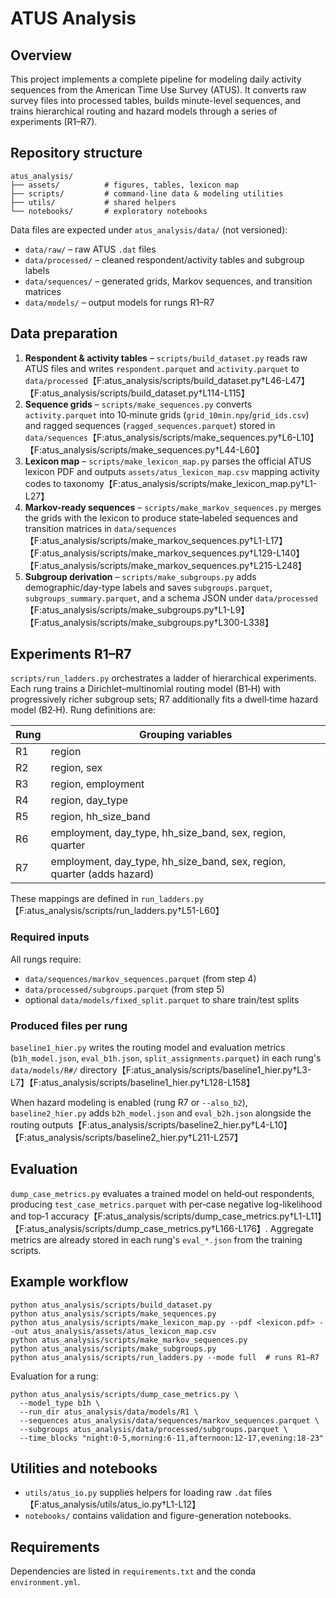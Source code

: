 # ATUS Analysis

## Overview
This project implements a complete pipeline for modeling daily activity sequences from the American Time Use Survey (ATUS).  It converts raw survey files into processed tables, builds minute-level sequences, and trains hierarchical routing and hazard models through a series of experiments (R1–R7).

## Repository structure
```
atus_analysis/
├── assets/          # figures, tables, lexicon map
├── scripts/         # command-line data & modeling utilities
├── utils/           # shared helpers
└── notebooks/       # exploratory notebooks
```
Data files are expected under `atus_analysis/data/` (not versioned):
- `data/raw/` – raw ATUS `.dat` files
- `data/processed/` – cleaned respondent/activity tables and subgroup labels
- `data/sequences/` – generated grids, Markov sequences, and transition matrices
- `data/models/` – output models for rungs R1–R7

## Data preparation
1. **Respondent & activity tables** – `scripts/build_dataset.py` reads raw ATUS files and writes `respondent.parquet` and `activity.parquet` to `data/processed`【F:atus_analysis/scripts/build_dataset.py†L46-L47】【F:atus_analysis/scripts/build_dataset.py†L114-L115】
2. **Sequence grids** – `scripts/make_sequences.py` converts `activity.parquet` into 10‑minute grids (`grid_10min.npy`/`grid_ids.csv`) and ragged sequences (`ragged_sequences.parquet`) stored in `data/sequences`【F:atus_analysis/scripts/make_sequences.py†L6-L10】【F:atus_analysis/scripts/make_sequences.py†L44-L60】
3. **Lexicon map** – `scripts/make_lexicon_map.py` parses the official ATUS lexicon PDF and outputs `assets/atus_lexicon_map.csv` mapping activity codes to taxonomy【F:atus_analysis/scripts/make_lexicon_map.py†L1-L27】
4. **Markov-ready sequences** – `scripts/make_markov_sequences.py` merges the grids with the lexicon to produce state‑labeled sequences and transition matrices in `data/sequences`【F:atus_analysis/scripts/make_markov_sequences.py†L1-L17】【F:atus_analysis/scripts/make_markov_sequences.py†L129-L140】【F:atus_analysis/scripts/make_markov_sequences.py†L215-L248】
5. **Subgroup derivation** – `scripts/make_subgroups.py` adds demographic/day-type labels and saves `subgroups.parquet`, `subgroups_summary.parquet`, and a schema JSON under `data/processed`【F:atus_analysis/scripts/make_subgroups.py†L1-L9】【F:atus_analysis/scripts/make_subgroups.py†L300-L338】

## Experiments R1–R7
`scripts/run_ladders.py` orchestrates a ladder of hierarchical experiments.  Each rung trains a Dirichlet–multinomial routing model (B1‑H) with progressively richer subgroup sets; R7 additionally fits a dwell‑time hazard model (B2‑H).  Rung definitions are:

| Rung | Grouping variables |
|------|-------------------|
| R1 | region |
| R2 | region, sex |
| R3 | region, employment |
| R4 | region, day_type |
| R5 | region, hh_size_band |
| R6 | employment, day_type, hh_size_band, sex, region, quarter |
| R7 | employment, day_type, hh_size_band, sex, region, quarter (adds hazard) |

These mappings are defined in `run_ladders.py`【F:atus_analysis/scripts/run_ladders.py†L51-L60】

### Required inputs
All rungs require:
- `data/sequences/markov_sequences.parquet` (from step 4)
- `data/processed/subgroups.parquet` (from step 5)
- optional `data/models/fixed_split.parquet` to share train/test splits

### Produced files per rung
`baseline1_hier.py` writes the routing model and evaluation metrics (`b1h_model.json`, `eval_b1h.json`, `split_assignments.parquet`) in each rung's `data/models/R#/` directory【F:atus_analysis/scripts/baseline1_hier.py†L3-L7】【F:atus_analysis/scripts/baseline1_hier.py†L128-L158】

When hazard modeling is enabled (rung R7 or `--also_b2`), `baseline2_hier.py` adds `b2h_model.json` and `eval_b2h.json` alongside the routing outputs【F:atus_analysis/scripts/baseline2_hier.py†L4-L10】【F:atus_analysis/scripts/baseline2_hier.py†L211-L257】

## Evaluation
`dump_case_metrics.py` evaluates a trained model on held‑out respondents, producing `test_case_metrics.parquet` with per‑case negative log-likelihood and top‑1 accuracy【F:atus_analysis/scripts/dump_case_metrics.py†L1-L11】【F:atus_analysis/scripts/dump_case_metrics.py†L166-L176】.  Aggregate metrics are already stored in each rung's `eval_*.json` from the training scripts.

## Example workflow
```
python atus_analysis/scripts/build_dataset.py
python atus_analysis/scripts/make_sequences.py
python atus_analysis/scripts/make_lexicon_map.py --pdf <lexicon.pdf> --out atus_analysis/assets/atus_lexicon_map.csv
python atus_analysis/scripts/make_markov_sequences.py
python atus_analysis/scripts/make_subgroups.py
python atus_analysis/scripts/run_ladders.py --mode full  # runs R1–R7
```
Evaluation for a rung:
```
python atus_analysis/scripts/dump_case_metrics.py \
  --model_type b1h \
  --run_dir atus_analysis/data/models/R1 \
  --sequences atus_analysis/data/sequences/markov_sequences.parquet \
  --subgroups atus_analysis/data/processed/subgroups.parquet \
  --time_blocks "night:0-5,morning:6-11,afternoon:12-17,evening:18-23"
```

## Utilities and notebooks
- `utils/atus_io.py` supplies helpers for loading raw `.dat` files【F:atus_analysis/utils/atus_io.py†L1-L12】
- `notebooks/` contains validation and figure-generation notebooks.

## Requirements
Dependencies are listed in `requirements.txt` and the conda `environment.yml`.

